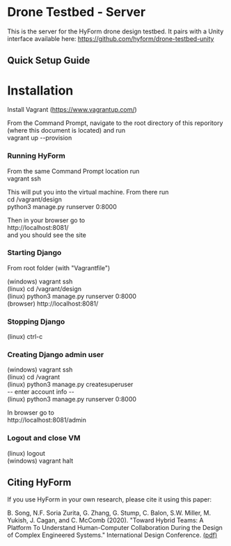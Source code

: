 # Drone Testbed - Server
This is the server for the HyForm drone design testbed. It pairs with a Unity interface available here: https://github.com/hyform/drone-testbed-unity

## Quick Setup Guide
# Installation 
Install Vagrant  (https://www.vagrantup.com/)  
  
From the Command Prompt, navigate to the root directory of this reporitory (where this document is located) and run  
vagrant up --provision  
  
### Running HyForm
From the same Command Prompt location run  
vagrant ssh  
  
This will put you into the virtual machine. From there run  
cd /vagrant/design  
python3 manage.py runserver 0:8000  
  
Then in your browser go to  
http://localhost:8081/  
and you should see the site  
  
### Starting Django 
From root folder (with "Vagrantfile")  
  
(windows)	vagrant ssh  
(linux)		cd /vagrant/design  
(linux)		python3 manage.py runserver 0:8000  
(browser)	http://localhost:8081/  
  
  
  
  
### Stopping Django 
  
(linux)		ctrl-c  
  
  
  
### Creating Django admin user 
  
(windows)	vagrant ssh  
(linux)		cd /vagrant  
(linux)		python3 manage.py createsuperuser  
-- enter account info --  
(linux)		python3 manage.py runserver 0:8000  
  
In browser go to  
http://localhost:8081/admin  
  
  
### Logout and close VM

(linux)		logout  
(windows)	vagrant halt  


## Citing HyForm
If you use HyForm in your own research, please cite it using this paper:

B. Song, N.F. Soria Zurita, G. Zhang, G. Stump, C. Balon, S.W. Miller, M. Yukish, J. Cagan, and C. McComb (2020). "Toward Hybrid Teams: A Platform To Understand Human-Computer Collaboration During the Design of Complex Engineered Systems." International Design Conference. [(pdf)]()
